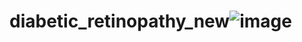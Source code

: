 # diabetic_retinopathy_new![image](https://github.com/user-attachments/assets/65e83922-9df2-49aa-aec4-5bb82d4052e7)
